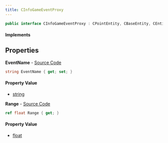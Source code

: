 ```yaml
---
title: CInfoGameEventProxy
---
```


```csharp
public interface CInfoGameEventProxy : CPointEntity, CBaseEntity, CEntityInstance, ISchemaClass<CEntityInstance>, ISchemaClass<CBaseEntity>, ISchemaClass<CPointEntity>, ISchemaClass<CInfoGameEventProxy>, ISchemaField, ISchemaClass, INativeHandle
```

#### Implements

## Properties

**EventName** - [Source Code](https://github.com/swiftly-solution/swiftlys2/blob/main/managed/src/SwiftlyS2.Generated/Schemas/Interfaces/CInfoGameEventProxy.cs#L16)

```csharp
string EventName { get; set; }
```

#### Property Value

- [string](https://learn.microsoft.com/dotnet/api/system.string)

**Range** - [Source Code](https://github.com/swiftly-solution/swiftlys2/blob/main/managed/src/SwiftlyS2.Generated/Schemas/Interfaces/CInfoGameEventProxy.cs#L18)

```csharp
ref float Range { get; }
```

#### Property Value

- [float](https://learn.microsoft.com/dotnet/api/system.single)

